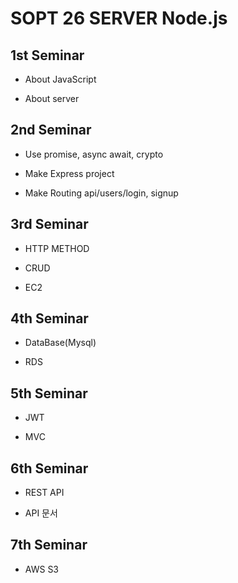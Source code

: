 # SOPT 26 SERVER Node.js

## 1st Seminar

* About JavaScript

* About server

## 2nd Seminar

* Use promise, async await, crypto 

* Make Express project 

* Make Routing api/users/login, signup


## 3rd Seminar

* HTTP METHOD

* CRUD

* EC2


## 4th Seminar

* DataBase(Mysql)

* RDS



## 5th Seminar

* JWT

* MVC


## 6th Seminar

* REST API

* API 문서


## 7th Seminar

* AWS S3
